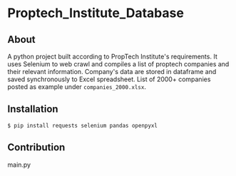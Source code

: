 # Proptech_Institute_Database

## About
A python project built according to PropTech Institute's requirements. It uses Selenium to web crawl and compiles a list of proptech companies and their relevant information. Company's data are stored in dataframe and saved synchronously to Excel spreadsheet.
List of 2000+ companies posted as example under ```companies_2000.xlsx```. 

## Installation

```
$ pip install requests selenium pandas openpyxl 
```

## Contribution
main.py
